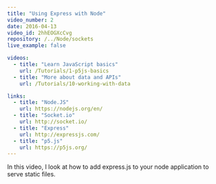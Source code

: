 ```yaml
---
title: "Using Express with Node"
video_number: 2
date: 2016-04-13
video_id: 2hhEOGXcCvg
repository: /../Node/sockets
live_example: false

videos:
  - title: "Learn JavaScript basics"
    url: /Tutorials/1-p5js-basics
  - title: "More about data and APIs"
    url: /Tutorials/10-working-with-data

links:
  - title: "Node.JS" 
    url: https://nodejs.org/en/
  - title: "Socket.io"
    url: http://socket.io/
  - title: "Express" 
    url: http://expressjs.com/
  - title: "p5.js"
    url: https://p5js.org/
---
```


In this video, I look at how to add express.js to your node application to serve static files.
